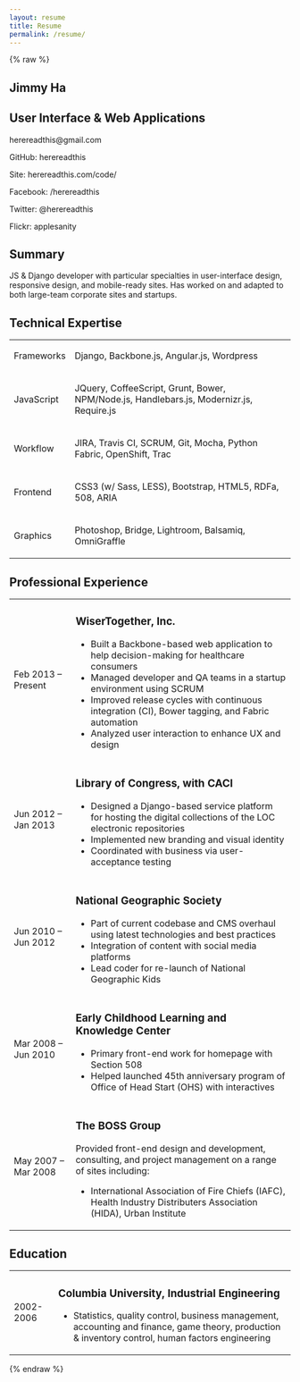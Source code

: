 ```yaml
---
layout: resume
title: Resume
permalink: /resume/
---
```


{% raw %}

<div class="bellmaker_container">
    <aside>
        <h1>Jimmy Ha</h1>
        <h2>User Interface &amp; <span></span>Web Applications</h2>
        <footer>
            <p id="email_address">herereadthis@gmail.com</p>
            <p><span>GitHub:</span> herereadthis</p>
            <p><span>Site:</span> herereadthis.com/code/</p>
            <p><span>Facebook:</span> /herereadthis</p>
            <p><span>Twitter:</span> @herereadthis</p>
            <p><span>Flickr:</span> applesanity</p>
            <!-- <p><span>Pinterest:</span> herereadthis</p> -->
        </footer>
    </aside>
    <article>
        <h2>Summary</h2>
        <p>JS &amp; Django developer with particular specialties in user-interface design, responsive design, and mobile-ready sites. Has worked on and adapted to both large-team corporate sites and startups.</p>
        <section>
            <h2>Technical Expertise</h2>
            <table cellpadding="0" border="0" cellspacing="0" id="technical_experience">
                <tr>
                    <td><p>Frameworks</p></td>
                    <td><p>Django, Backbone.js, Angular.js, Wordpress</p></td>
                </tr>
                <tr>
                    <td><p>JavaScript</p></td>
                    <td><p>JQuery, CoffeeScript, Grunt, Bower, NPM/Node.js, Handlebars.js, Modernizr.js, Require.js</p></td>
                </tr>
                <tr>
                    <td><p>Workflow</p></td>
                    <td><p>JIRA, Travis CI, SCRUM, Git, Mocha, Python Fabric, OpenShift, Trac</p></td>
                </tr>
                <tr>
                    <td><p>Frontend</p></td>
                    <td><p>CSS3 (w/ Sass, LESS), Bootstrap, HTML5, RDFa, 508, ARIA</p></td>
                </tr>
                <tr>
                    <td><p>Graphics</p></td>
                    <td><p>Photoshop, Bridge, Lightroom, Balsamiq, OmniGraffle</p></td>
                </tr>
            </table>
        </section>
        <section>
            <h2>Professional Experience</h2>
            <table cellpadding="0" border="0" cellspacing="0">
                <tr>
                    <td><p>Feb 2013 &ndash; <span></span>Present</p></td>
                    <td>
                        <h3>WiserTogether, Inc.</h3>
                        <ul>
                            <li>Built a Backbone-based web application to help decision-making for healthcare consumers</li>
                            <li>Managed developer and QA teams in a startup environment using SCRUM</li>
                            <li>Improved release cycles with continuous integration (CI), Bower tagging, and Fabric automation</li>
                            <li>Analyzed user interaction to enhance UX and design</li>
                        </ul>
                    </td>
                </tr>
                <tr>
                    <td><p>Jun 2012 &ndash; <span></span>Jan 2013</p></td>
                    <td>
                        <h3>Library of Congress, with CACI</h3>
                        <ul>
                            <li>Designed a Django-based service platform for hosting the digital collections of the LOC electronic repositories</li>
                            <li>Implemented new branding and visual identity</li>
                            <li>Coordinated with business via user-acceptance testing</li>
                        </ul>
                    </td>
                </tr>
                <tr>
                    <td><p>Jun 2010 &ndash; <span></span>Jun 2012</p></td>
                    <td>
                        <h3>National Geographic Society</h3>
                        <ul>
                            <li>Part of current codebase and CMS overhaul using latest technologies and best practices</li>
                            <li>Integration of content with social media platforms</li>
                            <li>Lead coder for re-launch of National Geographic Kids</li>
                        </ul>
                    </td>
                </tr>
                <tr>
                    <td><p>Mar 2008 &ndash; <span></span>Jun 2010</p></td>
                    <td>
                        <h3>Early Childhood Learning and Knowledge Center</h3>
                        <ul>
                            <li>Primary front-end work for homepage with Section 508</li>
                            <li>Helped launched 45th anniversary program of Office of Head Start (OHS) with interactives</li>
                        </ul>
                    </td>
                </tr>
                <tr>
                    <td><p>May 2007 &ndash; <span></span>Mar 2008</p></td>
                    <td>
                        <h3>The BOSS Group</h3>
                        <p>Provided front-end design and development, consulting, and project management on a range of sites including:</p>
                        <ul>
                            <li>International Association of Fire Chiefs (IAFC), Health Industry Distributers Association (HIDA), Urban Institute</li>
                        </ul>
                    </td>
                </tr>
            </table>
        </section>
        <section>
            <h2>Education</h2>
            <table cellpadding="0" border="0" cellspacing="0">
                <tr>
                    <td><p>2002-2006</p></td>
                    <td>
                        <h3>Columbia University, Industrial Engineering</h3>
                        <ul>
                            <li>Statistics, quality control, business management, accounting and finance, game theory, production &amp; inventory control, human factors engineering</li>
                        </ul>
                    </td>
                </tr>
            </table>
        </section>
    </article>
</div>

{% endraw %}